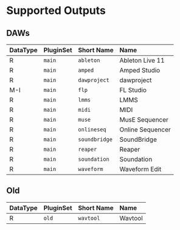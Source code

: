 
# Supported Outputs
## DAWs
| DataType | PluginSet | Short Name | Name |
| --- | --- | --- | :--- |
| R | ```main``` | ```ableton``` | Ableton Live 11 |
| R | ```main``` | ```amped``` | Amped Studio |
| R | ```main``` | ```dawproject``` | dawproject |
| M-I | ```main``` | ```flp``` | FL Studio |
| R | ```main``` | ```lmms``` | LMMS |
| R | ```main``` | ```midi``` | MIDI |
| R | ```main``` | ```muse``` | MusE Sequencer |
| R | ```main``` | ```onlineseq``` | Online Sequencer |
| R | ```main``` | ```soundbridge``` | SoundBridge |
| R | ```main``` | ```reaper``` | Reaper |
| R | ```main``` | ```soundation``` | Soundation |
| R | ```main``` | ```waveform``` | Waveform Edit |

## Old
| DataType | PluginSet | Short Name | Name |
| --- | --- | --- | :--- |
| R | ```old``` | ```wavtool``` | Wavtool |